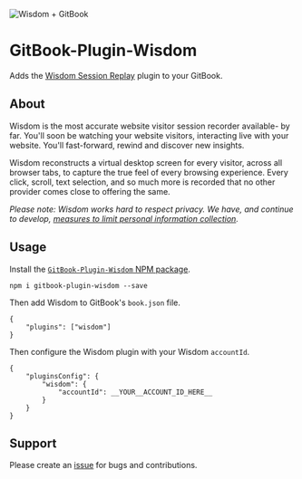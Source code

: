 ![Wisdom + GitBook](https://misc.getwisdom.io/Wisdom+%2B+GitBook3.jpg)



# GitBook-Plugin-Wisdom

Adds the [Wisdom Session Replay](https://getwisdom.io) plugin to your GitBook.



## About

Wisdom is the most accurate website visitor session recorder available- by far. You'll soon be watching your website visitors, interacting live with your website. You'll fast-forward, rewind and discover new insights.

Wisdom reconstructs a virtual desktop screen for every visitor, across all browser tabs, to capture the true feel of every browsing experience. Every click, scroll, text selection, and so much more is recorded that no other provider comes close to offering the same.

*Please note: Wisdom works hard to respect privacy. We have, and continue to develop, [measures to limit personal information collection](https://getwisdom.io/opt-out).*



## Usage


Install the [`GitBook-Plugin-Wisdom` NPM package](https://www.npmjs.com/package/gitbook-plugin-wisdom).

```
npm i gitbook-plugin-wisdom --save
```

Then add Wisdom to GitBook's `book.json` file.

```
{
    "plugins": ["wisdom"]
}
```

Then configure the Wisdom plugin with your Wisdom `accountId`.

```
{
    "pluginsConfig": {
        "wisdom": {
            "accountId": __YOUR__ACCOUNT_ID_HERE__
        }
    }
}
```

## Support
Please create an [issue](https://github.com/Wisdom/GitBook-Plugin-Wisdom/issues) for bugs and contributions.
